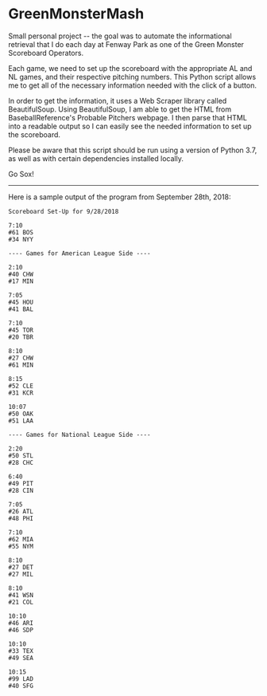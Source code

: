 # GreenMonsterMash

Small personal project -- the goal was to automate the informational retrieval that I do each day at Fenway Park as one of the Green Monster Scoreboard Operators.

Each game, we need to set up the scoreboard with the appropriate AL and NL games, and their respective pitching numbers. This Python script allows me to get all of the necessary information needed with the click of a button.

In order to get the information, it uses a Web Scraper library called BeautifulSoup. Using BeautifulSoup, I am able to get the HTML from BaseballReference's Probable Pitchers webpage. I then parse that HTML into a readable output so I can easily see the needed information to set up the scoreboard.

Please be aware that this script should be run using a version of Python 3.7, as well as with certain dependencies installed locally.

Go Sox!

-------------------------

Here is a sample output of the program from September 28th, 2018:

```
Scoreboard Set-Up for 9/28/2018

7:10
#61 BOS
#34 NYY

---- Games for American League Side ---- 

2:10
#40 CHW
#17 MIN

7:05
#45 HOU
#41 BAL

7:10
#45 TOR
#20 TBR

8:10
#27 CHW
#61 MIN

8:15
#52 CLE
#31 KCR

10:07
#50 OAK
#51 LAA

---- Games for National League Side ----

2:20
#50 STL
#28 CHC

6:40
#49 PIT
#28 CIN

7:05
#26 ATL
#48 PHI

7:10
#62 MIA
#55 NYM

8:10
#27 DET
#27 MIL

8:10
#41 WSN
#21 COL

10:10
#46 ARI
#46 SDP

10:10
#33 TEX
#49 SEA

10:15
#99 LAD
#40 SFG
```
